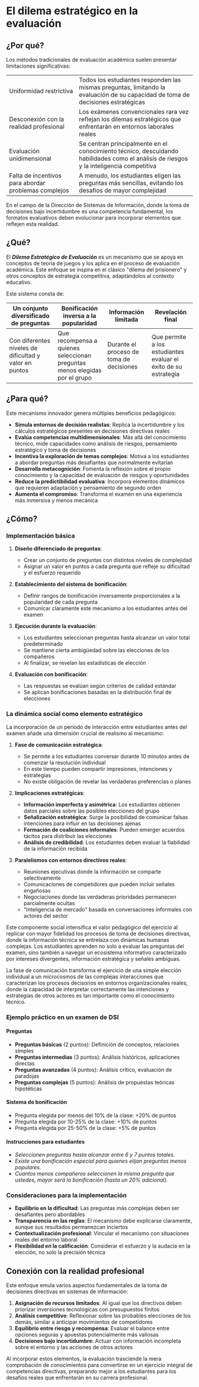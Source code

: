 # El dilema estratégico en la evaluación

## ¿Por qué?

Los métodos tradicionales de evaluación académica suelen presentar limitaciones significativas:

|||
|-|-|
|Uniformidad restrictiva|Todos los estudiantes responden las mismas preguntas, limitando la evaluación de su capacidad de toma de decisiones estratégicas|
|Desconexión con la realidad profesional|Los exámenes convencionales rara vez reflejan los dilemas estratégicos que enfrentarán en entornos laborales reales|
|Evaluación unidimensional|Se centran principalmente en el conocimiento técnico, descuidando habilidades como el análisis de riesgos y la inteligencia competitiva|
|Falta de incentivos para abordar problemas complejos|A menudo, los estudiantes eligen las preguntas más sencillas, evitando los desafíos de mayor complejidad|

En el campo de la Dirección de Sistemas de Información, donde la toma de decisiones bajo incertidumbre es una competencia fundamental, los formatos evaluativos deben evolucionar para incorporar elementos que reflejen esta realidad.

## ¿Qué?

El ***Dilema Estratégico de Evaluación*** es un mecanismo que se apoya en conceptos de teoría de juegos y los aplica en el proceso de evaluación académica. Este enfoque se inspira en el clásico "dilema del prisionero" y otros conceptos de estrategia competitiva, adaptándolos al contexto educativo.

Este sistema consta de:

|Un conjunto diversificado de preguntas|Bonificación inversa a la popularidad|Información limitada|Revelación final|
|-|-|-|-|
|Con diferentes niveles de dificultad y valor en puntos|Que recompensa a quienes seleccionan preguntas menos elegidas por el grupo|Durante el proceso de toma de decisiones|Que permite a los estudiantes evaluar el éxito de su estrategia|

## ¿Para qué?

Este mecanismo innovador genera múltiples beneficios pedagógicos:

- **Simula entornos de decisión realistas**: Replica la incertidumbre y los cálculos estratégicos presentes en decisiones directivas reales
- **Evalúa competencias multidimensionales**: Más allá del conocimiento técnico, mide capacidades como análisis de riesgos, pensamiento estratégico y toma de decisiones
- **Incentiva la exploración de temas complejos**: Motiva a los estudiantes a abordar preguntas más desafiantes que normalmente evitarían
- **Desarrolla metacognición**: Fomenta la reflexión sobre el propio conocimiento y la capacidad de evaluación de riesgos y oportunidades
- **Reduce la predictibilidad evaluativa**: Incorpora elementos dinámicos que requieren adaptación y pensamiento de segundo orden
- **Aumenta el compromiso**: Transforma el examen en una experiencia más inmersiva y menos mecánica

## ¿Cómo?

### Implementación básica

1. **Diseño diferenciado de preguntas**:
   - Crear un conjunto de preguntas con distintos niveles de complejidad
   - Asignar un valor en puntos a cada pregunta que refleje su dificultad y el esfuerzo requerido

2. **Establecimiento del sistema de bonificación**:
   - Definir rangos de bonificación inversamente proporcionales a la popularidad de cada pregunta
   - Comunicar claramente este mecanismo a los estudiantes antes del examen

3. **Ejecución durante la evaluación**:
   - Los estudiantes seleccionan preguntas hasta alcanzar un valor total predeterminado
   - Se mantiene cierta ambigüedad sobre las elecciones de los compañeros
   - Al finalizar, se revelan las estadísticas de elección

4. **Evaluación con bonificación**:
   - Las respuestas se evalúan según criterios de calidad estándar
   - Se aplican bonificaciones basadas en la distribución final de elecciones

### La dinámica social como elemento estratégico

La incorporación de un período de interacción entre estudiantes antes del examen añade una dimensión crucial de realismo al mecanismo:

1. **Fase de comunicación estratégica**:
   - Se permite a los estudiantes conversar durante 10 minutos antes de comenzar la resolución individual
   - En este tiempo pueden compartir impresiones, intenciones y estrategias
   - No existe obligación de revelar las verdaderas preferencias o planes

2. **Implicaciones estratégicas**:
   - **Información imperfecta y asimétrica**: Los estudiantes obtienen datos parciales sobre las posibles elecciones del grupo
   - **Señalización estratégica**: Surge la posibilidad de comunicar falsas intenciones para influir en las decisiones ajenas
   - **Formación de coaliciones informales**: Pueden emerger acuerdos tácitos para distribuir las elecciones
   - **Análisis de credibilidad**: Los estudiantes deben evaluar la fiabilidad de la información recibida

3. **Paralelismos con entornos directivos reales**:
   - Reuniones ejecutivas donde la información se comparte selectivamente
   - Comunicaciones de competidores que pueden incluir señales engañosas
   - Negociaciones donde las verdaderas prioridades permanecen parcialmente ocultas
   - "Inteligencia de mercado" basada en conversaciones informales con actores del sector

Este componente social intensifica el valor pedagógico del ejercicio al replicar con mayor fidelidad los procesos de toma de decisiones directivas, donde la información técnica se entrelaza con dinámicas humanas complejas. Los estudiantes aprenden no solo a evaluar las preguntas del examen, sino también a navegar un ecosistema informativo caracterizado por intereses divergentes, información estratégica y señales ambiguas.

La fase de comunicación transforma el ejercicio de una simple elección individual a un microcosmos de las complejas interacciones que caracterizan los procesos decisorios en entornos organizacionales reales, donde la capacidad de interpretar correctamente las intenciones y estrategias de otros actores es tan importante como el conocimiento técnico.

### Ejemplo práctico en un examen de DSI

#### Preguntas

- **Preguntas básicas** (2 puntos): Definición de conceptos, relaciones simples
- **Preguntas intermedias** (3 puntos): Análisis históricos, aplicaciones directas
- **Preguntas avanzadas** (4 puntos): Análisis crítico, evaluación de paradojas
- **Preguntas complejas** (5 puntos): Análisis de propuestas teóricas hipotéticas

#### Sistema de bonificación

- Pregunta elegida por menos del 10% de la clase: +20% de puntos
- Pregunta elegida por 10-25% de la clase: +10% de puntos
- Pregunta elegida por 25-50% de la clase: +5% de puntos

#### Instrucciones para estudiantes

- *Seleccionen preguntas hasta alcanzar entre 6 y 7 puntos totales.*
- *Existe una bonificación especial para quienes elijan preguntas menos populares.*
- *Cuantos menos compañeros seleccionen la misma pregunta que ustedes, mayor será la bonificación (hasta un 20% adicional).*

### Consideraciones para la implementación

- **Equilibrio en la dificultad**: Las preguntas más complejas deben ser desafiantes pero abordables
- **Transparencia en las reglas**: El mecanismo debe explicarse claramente, aunque sus resultados permanezcan inciertos
- **Contextualización profesional**: Vincular el mecanismo con situaciones reales del entorno laboral
- **Flexibilidad en la calificación**: Considerar el esfuerzo y la audacia en la elección, no solo la precisión técnica

## Conexión con la realidad profesional

Este enfoque emula varios aspectos fundamentales de la toma de decisiones directivas en sistemas de información:

1. **Asignación de recursos limitados**: Al igual que los directivos deben priorizar inversiones tecnológicas con presupuestos finitos
1. **Análisis competitivo**: Reflexionar sobre las probables elecciones de los demás, similar a anticipar movimientos de competidores
1. **Equilibrio entre riesgo y recompensa**: Evaluar el balance entre opciones seguras y apuestas potencialmente más valiosas
1. **Decisiones bajo incertidumbre**: Actuar con información incompleta sobre el entorno y las acciones de otros actores

Al incorporar estos elementos, la evaluación trasciende la mera comprobación de conocimientos para convertirse en un ejercicio integral de competencias directivas, preparando mejor a los estudiantes para los desafíos reales que enfrentarán en su carrera profesional.
